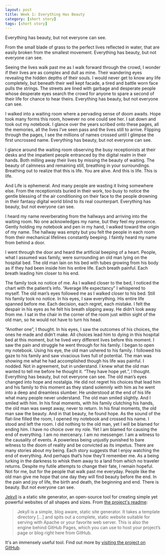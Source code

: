 ```yaml
---
layout: post
title: Week 1: Everything Has Beauty
category: [short story]
tags: [short story]
---
```

<a href="pdfs/Year 1/Week 1_Everything Has Beauty.pdf" class="image fit"></a>
	<!-- <img src="images/marr_pic.jpg" alt=""></a> -->

Everything has beauty, but not everyone can see.

From the small blade of grass to the perfect lives reflected in water, that are easily
broken from the smallest movement.
Everything has beauty, but not everyone can see.

Seeing the lives walk past me as I walk forward through the crowd, I wonder if their
lives are as complex and dull as mine. Their wandering eyes revealing the hidden
depths of their souls. I would never get to know any life completely, but beneath
their well kept facade, a tired and battle worn face pulls the strings. The streets
are lined with garbage and desperate people whose desperate eyes search the crowd for anyone to spare a second of their life for chance to hear theirs.
Everything has beauty, but not everyone can see.

I walked into a waiting room where a pervading sense of doom awaits. Hope took many
forms this room, however no one could see her. I sat down and took out my notebook.
I glance over the years scribed onto these pages, all the memories, all the lives I’ve
seen pass and the lives still to arrive. Flipping through the pages, I see the
millions of names crossed until I glimpse the first uncrossed name.
Everything has beauty, but not everyone can see.

I glance around the waiting room observing the busy receptionists at their desks and
the impatient people entranced by the digital realm in their hands. Both milling away
their lives by missing the beauty of waiting. The beauty of calmness and remaining
still, breathing in your surroundings. Breathing out to realize that this is life. You
are alive. And this is life. This is life.

And Life is ephemeral. And many people are wasting it living somewhere
else. From the receptionists buried in their work, too busy to notice the gentle
blessing of the air conditioning on their face to the people drowning in their fantasy
digital world blind to its real counterpart.
Everything has beauty, but not everyone can see.

I heard my name reverberating from the hallways and arriving into the waiting room. No
one acknowledges my name, but they feel my presence. Gently holding my notebook and pen in my hand, I walked toward the origin of my name. The hallway was empty but you felt the people in each room from their mechanical lifelines constantly beeping. I faintly heard my name from behind a door.

I went through the door and heard the artificial beeping of a heart. People, what I
assumed was family, were surrounding an old man lying on the hospital bed.
The old man lain on his bed with tubes growing from his body as if they had been
inside him his entire life. Each breath painful. Each breath leading him closer to his
end.

The family took no notice of me. As I walked closer to the bed, I noticed the chart
with the patient’s info.
“Average life expectancy” I whispered to myself. The old man’s eyes followed me as I
walked closer to his bed. Still his family took no notice.
In his eyes, I saw everything. His entire life spanned before me. Each decision, each
regret, each mistake. I felt the despair in his eyes as he felt his breath slipping
away. He didn’t look away from me. I sat in the chair in the corner of the room just
within sight of the old man, so he would not have to turn his head.

“Another one”, I thought.
In his eyes, I saw the outcomes of his choices, the ones he made and didn’t make. All
choices lead him to dying in this hospital bed at this moment, but he lived very
different lives before this moment. I saw the pain and struggle he went through for
his family. I began to open my notebook.
Using his eye, the old man ushered to his family. I followed his gaze to his family
and saw vivacious lives full of potential. The man was showing me what he had
accomplished though his life was painful.
I nodded. Not in agreement, but in understand. I knew what the old man wanted to tell
me before he thought it.
“They have hope yet.”, I thought.
Everything has beauty, but not everyone can see.
The old man’s eyes changed into hope and nostalgia. He did not regret his choices that
lead him and his family to this moment as they stand solemnly with him as he went into
a deep and dreamless slumber. He understood at the end of his life what many people
never understand.
The old man smiled slightly. And I smiled with him. In his final moments, with his
family clutching his hands, the old man was swept away, never to return. In his final
moments, the old man saw the beauty. And in that beauty, he found hope.
As the sound of the flat-line filled the room, I opened my notebook and crossed his
name. I stood and left the room.
I did nothing to the old man, yet I will be blamed for ending him. I have no choice
over my role. Yet I am blamed for causing the end of everything. I am no mercenary. I
am no messenger. I am a witness to the causality of events. A powerless being unjustly
punished to bare witness to the doom of reality and be convicted as its impetus.
There are many stories about my being. Each story suggests that I enjoy watching the
end of everything. And perhaps that’s how they’ll remember me. As a being lurking in
the darkness to whisk them away to a land from which no traveler returns.
Despite my futile attempts to change their fate, I remain hopeful. Not for me, but for
the people that walk past me everyday. People like the old man give me hope that one
day they will find beauty before the end.
In the pain and joy of life, the birth and death, the beginning and end.
There is beauty. But not everyone can see.

[Jekyll](https://jekyllrb.com) is a static site generator, an open-source tool for creating simple yet powerful websites of all shapes and sizes. From [the project's readme](https://github.com/jekyll/jekyll/blob/master/README.markdown):

> Jekyll is a simple, blog aware, static site generator. It takes a template directory [...] and spits out a complete, static website suitable for serving with Apache or your favorite web server. This is also the engine behind GitHub Pages, which you can use to host your project’s page or blog right here from GitHub.

It's an immensely useful tool. Find out more by [visiting the project on GitHub](https://github.com/jekyll/jekyll).
